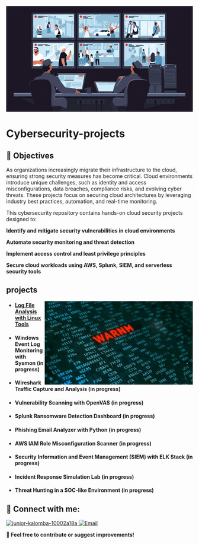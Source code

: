 <img   width="1000" src="https://github.com/Juniorklb/Cybersecurity-projects-/blob/f74a3c8067a92d5d823201808144075a04ef829c/images/cyber-defense-breach.webp">

<p align="center">
  
# Cybersecurity-projects
## 🎯 Objectives
As organizations increasingly migrate their infrastructure to the cloud, ensuring strong security measures has become critical. Cloud environments introduce unique challenges, such as identity and access misconfigurations, data breaches, compliance risks, and evolving cyber threats. These projects focus on securing cloud architectures by leveraging industry best practices, automation, and real-time monitoring.

This cybersecurity repository contains hands-on cloud security projects designed to:

**Identify and mitigate security vulnerabilities in cloud environments**

**Automate security monitoring and threat detection**

**Implement access control and least privilege principles**

**Secure cloud workloads using AWS, Splunk, SIEM, and serverless security tools**




## projects

<img align="right" alt="Coding" width="400" src="https://github.com/Juniorklb/Cybersecurity-projects-/blob/d776aadf8b02f4f423ec87030434a65dd06a3f5a/images/Hack.gif">

- <h4><a href="https://github.com/Juniorklb/Log-File-Analysis-with-Linux-Tools">Log File Analysis with Linux Tools</h4>

- <h4><a "href="">Windows Event Log Monitoring with Sysmon (in progress)</h4>

- <h4><a "href=""> Wireshark Traffic Capture and Analysis (in progress) </h4>

- <h4><a "href=""> Vulnerability Scanning with OpenVAS (in progress)</h4>

- <h4><a "href=""> Splunk Ransomware Detection Dashboard (in progress)</h4>

- <h4><a "href=""> Phishing Email Analyzer with Python (in progress)</h4>

- <h4><a "href=""> AWS IAM Role Misconfiguration Scanner (in progress)</h4>

- <h4><a "href=""> Security Information and Event Management (SIEM) with ELK Stack (in progress)</h4>

- <h4><a "href=""> Incident Response Simulation Lab  (in progress)</h4>

- <h4><a "href="">  Threat Hunting in a SOC-like Environment  (in progress)</h4>


<h2>👥 Connect with me:</h2>

<p align="left">
  <a href="https://www.linkedin.com/in/junior-kalomba-10002a18a/" target="_blank">
    <img src="https://raw.githubusercontent.com/rahuldkjain/github-profile-readme-generator/master/src/images/icons/Social/linked-in-alt.svg" alt="junior-kalomba-10002a18a" height="30" width="40"/>  
    
  </a>
  <a href="mailto:jrkalomba@gmail.com" target="_blank">
  <img  src="https://upload.wikimedia.org/wikipedia/commons/4/4e/Mail_%28iOS%29.svg" alt="Email" height="30" width="40"/>
</a>
</p>



[linkedin]: https://linkedin.com/in/Juniorkalomba

**🔗 Feel free to contribute or suggest improvements!**



